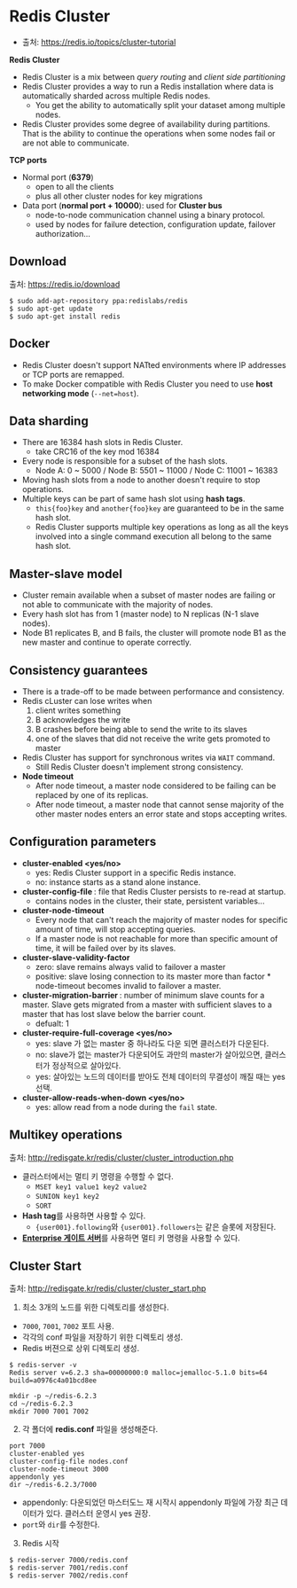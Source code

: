 # Redis Cluster

- 출처: https://redis.io/topics/cluster-tutorial

**Redis Cluster**
- Redis Cluster is a mix between *query routing* and *client side partitioning*
- Redis Cluster provides a way to run a Redis installation where data is automatically sharded across multiple Redis nodes.
  - You get the ability to automatically split your dataset among multiple nodes.
- Redis Cluster provides some degree of availability during partitions. That is the ability to continue the operations when some nodes fail or are not able to communicate.

**TCP ports**
- Normal port (**6379**)
  - open to all the clients
  - plus all other cluster nodes for key migrations
- Data port (**normal port + 10000**): used for **Cluster bus**
  - node-to-node communication channel using a binary protocol.
  - used by nodes for failure detection, configuration update, failover authorization...

## Download

출처: https://redis.io/download

```
$ sudo add-apt-repository ppa:redislabs/redis
$ sudo apt-get update
$ sudo apt-get install redis
```

## Docker

- Redis Cluster doesn't support NATted environments where IP addresses or TCP ports are remapped.
- To make Docker compatible with Redis Cluster you need to use **host networking mode** (`--net=host`).

## Data sharding

- There are 16384 hash slots in Redis Cluster.
  - take CRC16 of the key mod 16384
- Every node is responsible for a subset of the hash slots.
  - Node A: 0 ~ 5000 / Node B: 5501 ~ 11000 / Node C: 11001 ~ 16383
- Moving hash slots from a node to another doesn't require to stop operations.
- Multiple keys can be part of same hash slot using **hash tags**.
  - `this{foo}key` and `another{foo}key` are guaranteed to be in the same hash slot.
  - Redis Cluster supports multiple key operations as long as all the keys involved into a single command execution all belong to the same hash slot.

## Master-slave model

- Cluster remain available when a subset of master nodes are failing or not able to communicate with the majority of nodes.
- Every hash slot has from 1 (master node) to N replicas (N-1 slave nodes).
- Node B1 replicates B, and B fails, the cluster will promote node B1 as the new master and continue to operate correctly.

## Consistency guarantees

- There is a trade-off to be made between performance and consistency.
- Redis cLuster can lose writes when
  1. client writes something
  2. B acknowledges the write
  3. B crashes before being able to send the write to its slaves
  4. one of the slaves that did not receive the write gets promoted to master
- Redis Cluster has support for synchronous writes via `WAIT` command.
  - Still Redis Cluster doesn't implement strong consistency.
- **Node timeout**
  - After node timeout, a master node considered to be failing can be replaced by one of its replicas.
  - After node timeout, a master node that cannot sense majority of the other master nodes enters an error state and stops accepting writes.

## Configuration parameters
- **cluster-enabled <yes/no>**
  - yes: Redis Cluster support in a specific Redis instance.
  - no: instance starts as a stand alone instance.
- **cluster-config-file <filename>**: file that Redis Cluster persists to re-read at startup.
  - contains nodes in the cluster, their state, persistent variables...
- **cluster-node-timeout <milliseconds>**
  - Every node that can't reach the majority of master nodes for specific amount of time, will stop accepting queries.
  - If a master node is not reachable for more than specific amount of time, it will be failed over by its slaves.
- **cluster-slave-validity-factor <factor>**
  - zero: slave remains always valid to failover a master
  - positive: slave losing connection to its master more than factor * node-timeout becomes invalid to failover a master.
- **cluster-migration-barrier <count>**: number of minimum slave counts for a master. Slave gets migrated from a master with sufficient slaves to a master that has lost slave below the barrier count. 
  - defualt: 1
- **cluster-require-full-coverage <yes/no>**
  - yes: slave 가 없는 master 중 하나라도 다운 되면 클러스터가 다운된다.
  - no: slave가 없는 master가 다운되어도 과만의 master가 살아있으면, 클러스터가 정상적으로 살아있다.
  - yes: 살아있는 노드의 데이터를 받아도 전체 데이터의 무결성이 깨질 때는 yes 선택.
- **cluster-allow-reads-when-down <yes/no>**
  - yes: allow read from a node during the `fail` state.
  
## Multikey operations

출처: http://redisgate.kr/redis/cluster/cluster_introduction.php
  
- 클러스터에서는 멀티 키 명령을 수행할 수 없다. 
  - `MSET key1 value1 key2 value2`
  - `SUNION key1 key2`
  - `SORT`
- **Hash tag**를 사용하면 사용할 수 있다.
  - `{user001}.following`와 `{user001}.followers`는 같은 슬롯에 저장된다.
- [**Enterprise 게이트 서버**](http://redisgate.kr/redisgate/ent/gate_intro.php)를 사용하면 멀티 키 명령을 사용할 수 있다.
  
## Cluster Start

출처: http://redisgate.kr/redis/cluster/cluster_start.php
  
1. 최소 3개의 노드를 위한 디렉토리를 생성한다.
  - `7000`, `7001`, `7002` 포트 사용.
  - 각각의 conf 파일을 저장하기 위한 디렉토리 생성.
  - Redis 버젼으로 상위 디렉토리 생성.
  
```
$ redis-server -v
Redis server v=6.2.3 sha=00000000:0 malloc=jemalloc-5.1.0 bits=64 build=a0976c4a01bcd8ee
```
  
```
mkdir -p ~/redis-6.2.3
cd ~/redis-6.2.3
mkdir 7000 7001 7002
```

2. 각 폴더에 **redis.conf** 파일을 생성해준다.

```
port 7000
cluster-enabled yes
cluster-config-file nodes.conf
cluster-node-timeout 3000
appendonly yes
dir ~/redis-6.2.3/7000
```
- appendonly: 다운되었던 마스터도느 재 시작시 appendonly 파일에 가장 최근 데이터가 있다. 클러스터 운영시 yes 권장.
- `port`와 `dir`를 수정한다.

3. Redis 시작
  
```
$ redis-server 7000/redis.conf
$ redis-server 7001/redis.conf
$ redis-server 7002/redis.conf
```
